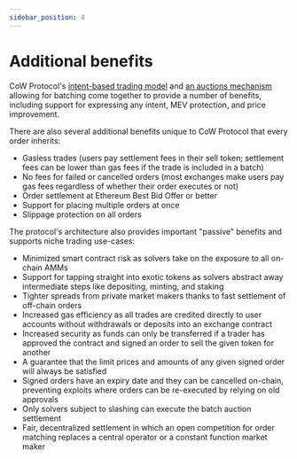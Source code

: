 ```yaml
---
sidebar_position: 4
---
```


# Additional benefits

CoW Protocol's [intent-based trading model](/cow-protocol/concepts/introduction/intents) and [an auctions mechanism](/cow-protocol/concepts/introduction/batch-auctions) allowing for batching come together to provide a number of benefits, including support for expressing any intent, MEV protection, and price improvement. 

There are also several additional benefits unique to CoW Protocol that every order inherits: 
- Gasless trades (users pay settlement fees in their sell token; settlement fees can be lower than gas fees if the trade is included in a batch)
- No fees for failed or cancelled orders (most exchanges make users pay gas fees regardless of whether their order executes or not)
- Order settlement at Ethereum Best Bid Offer or better
- Support for placing multiple orders at once
- Slippage protection on all orders

The protocol's architecture also provides important "passive" benefits and supports niche trading use-cases:
- Minimized smart contract risk as solvers take on the exposure to all on-chain AMMs
- Support for tapping straight into exotic tokens as solvers abstract away intermediate steps like depositing, minting, and staking 
- Tighter spreads from private market makers thanks to fast settlement of off-chain orders
- Increased gas efficiency as all trades are credited directly to user accounts without withdrawals or deposits into an exchange contract 
- Increased security as funds can only be transferred if a trader has approved the contract and signed an order to sell the given token for another
- A guarantee that the limit prices and amounts of any given signed order will always be satisfied
- Signed orders have an expiry date and they can be cancelled on-chain, preventing exploits where orders can be re-executed by relying on old approvals
- Only solvers subject to slashing can execute the batch auction settlement
- Fair, decentralized settlement in which an open competition for order matching replaces a central operator or a constant function market maker

